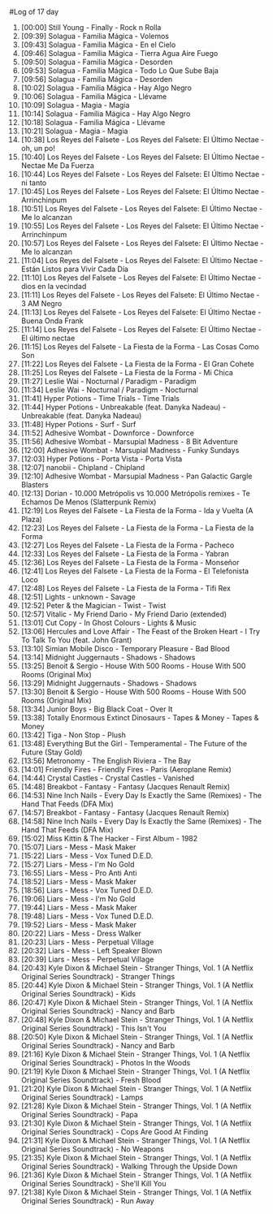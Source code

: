 #Log of 17 day

1. [00:00] Still Young - Finally - Rock n Rolla
1. [09:39] Solagua - Familia Mágica - Volemos
1. [09:43] Solagua - Familia Mágica - En el Cielo
1. [09:46] Solagua - Familia Mágica - Tierra Agua Aire Fuego
1. [09:50] Solagua - Familia Mágica - Desorden
1. [09:53] Solagua - Familia Mágica - Todo Lo Que Sube Baja
1. [09:56] Solagua - Familia Mágica - Desorden
1. [10:02] Solagua - Familia Mágica - Hay Algo Negro
1. [10:06] Solagua - Familia Mágica - Llévame
1. [10:09] Solagua - Magia - Magia
1. [10:14] Solagua - Familia Mágica - Hay Algo Negro
1. [10:18] Solagua - Familia Mágica - Llévame
1. [10:21] Solagua - Magia - Magia
1. [10:38] Los Reyes del Falsete - Los Reyes del Falsete: El Último Nectae - oh, un po!
1. [10:40] Los Reyes del Falsete - Los Reyes del Falsete: El Último Nectae - Nectae Me Da Fuerza
1. [10:44] Los Reyes del Falsete - Los Reyes del Falsete: El Último Nectae - ni tanto
1. [10:45] Los Reyes del Falsete - Los Reyes del Falsete: El Último Nectae - Arrinchinpum
1. [10:51] Los Reyes del Falsete - Los Reyes del Falsete: El Último Nectae - Me lo alcanzan
1. [10:55] Los Reyes del Falsete - Los Reyes del Falsete: El Último Nectae - Arrinchinpum
1. [10:57] Los Reyes del Falsete - Los Reyes del Falsete: El Último Nectae - Me lo alcanzan
1. [11:04] Los Reyes del Falsete - Los Reyes del Falsete: El Último Nectae - Están Listos para Vivir Cada Día
1. [11:10] Los Reyes del Falsete - Los Reyes del Falsete: El Último Nectae - dios en la vecindad
1. [11:11] Los Reyes del Falsete - Los Reyes del Falsete: El Último Nectae - 3 AM Negro
1. [11:13] Los Reyes del Falsete - Los Reyes del Falsete: El Último Nectae - Buena Onda Frank
1. [11:14] Los Reyes del Falsete - Los Reyes del Falsete: El Último Nectae - El último nectae
1. [11:15] Los Reyes del Falsete - La Fiesta de la Forma - Las Cosas Como Son
1. [11:22] Los Reyes del Falsete - La Fiesta de la Forma - El Gran Cohete
1. [11:25] Los Reyes del Falsete - La Fiesta de la Forma - Mi Chica
1. [11:27] Leslie Wai - Nocturnal / Paradigm - Paradigm
1. [11:34] Leslie Wai - Nocturnal / Paradigm - Nocturnal
1. [11:41] Hyper Potions - Time Trials - Time Trials
1. [11:44] Hyper Potions - Unbreakable (feat. Danyka Nadeau) - Unbreakable (feat. Danyka Nadeau)
1. [11:48] Hyper Potions - Surf - Surf
1. [11:52] Adhesive Wombat - Downforce - Downforce
1. [11:56] Adhesive Wombat - Marsupial Madness - 8 Bit Adventure
1. [12:00] Adhesive Wombat - Marsupial Madness - Funky Sundays
1. [12:03] Hyper Potions - Porta Vista - Porta Vista
1. [12:07] nanobii - Chipland - Chipland
1. [12:10] Adhesive Wombat - Marsupial Madness - Pan Galactic Gargle Blasters
1. [12:13] Dorian - 10.000 Metrópolis vs 10.000 Metrópolis remixes - Te Echamos De Menos (Slatterpunk Remix)
1. [12:19] Los Reyes del Falsete - La Fiesta de la Forma - Ida y Vuelta (A Plaza)
1. [12:23] Los Reyes del Falsete - La Fiesta de la Forma - La Fiesta de la Forma
1. [12:27] Los Reyes del Falsete - La Fiesta de la Forma - Pacheco
1. [12:33] Los Reyes del Falsete - La Fiesta de la Forma - Yabran
1. [12:36] Los Reyes del Falsete - La Fiesta de la Forma - Monseñor
1. [12:41] Los Reyes del Falsete - La Fiesta de la Forma - El Telefonista Loco
1. [12:48] Los Reyes del Falsete - La Fiesta de la Forma - Tifi Rex
1. [12:51] Lights - unknown - Savage
1. [12:52] Peter & the Magician - Twist - Twist
1. [12:57] Vitalic - My Friend Dario - My Friend Dario (extended)
1. [13:01] Cut Copy - In Ghost Colours - Lights & Music
1. [13:06] Hercules and Love Affair - The Feast of the Broken Heart - I Try To Talk To You (feat. John Grant)
1. [13:10] Simian Mobile Disco - Temporary Pleasure - Bad Blood
1. [13:14] Midnight Juggernauts - Shadows - Shadows
1. [13:25] Benoit & Sergio - House With 500 Rooms - House With 500 Rooms (Original Mix)
1. [13:29] Midnight Juggernauts - Shadows - Shadows
1. [13:30] Benoit & Sergio - House With 500 Rooms - House With 500 Rooms (Original Mix)
1. [13:34] Junior Boys - Big Black Coat - Over It
1. [13:38] Totally Enormous Extinct Dinosaurs - Tapes & Money - Tapes & Money
1. [13:42] Tiga - Non Stop - Plush
1. [13:48] Everything But the Girl - Temperamental - The Future of the Future (Stay Gold)
1. [13:56] Metronomy - The English Riviera - The Bay
1. [14:01] Friendly Fires - Friendly Fires - Paris (Aeroplane Remix)
1. [14:44] Crystal Castles - Crystal Castles - Vanished
1. [14:48] Breakbot - Fantasy - Fantasy (Jacques Renault Remix)
1. [14:53] Nine Inch Nails - Every Day Is Exactly the Same (Remixes) - The Hand That Feeds (DFA Mix)
1. [14:57] Breakbot - Fantasy - Fantasy (Jacques Renault Remix)
1. [14:58] Nine Inch Nails - Every Day Is Exactly the Same (Remixes) - The Hand That Feeds (DFA Mix)
1. [15:02] Miss Kittin & The Hacker - First Album - 1982
1. [15:07] Liars - Mess - Mask Maker
1. [15:22] Liars - Mess - Vox Tuned D.E.D.
1. [15:27] Liars - Mess - I'm No Gold
1. [16:55] Liars - Mess - Pro Anti Anti
1. [18:52] Liars - Mess - Mask Maker
1. [18:56] Liars - Mess - Vox Tuned D.E.D.
1. [19:06] Liars - Mess - I'm No Gold
1. [19:44] Liars - Mess - Mask Maker
1. [19:48] Liars - Mess - Vox Tuned D.E.D.
1. [19:52] Liars - Mess - Mask Maker
1. [20:22] Liars - Mess - Dress Walker
1. [20:23] Liars - Mess - Perpetual Village
1. [20:32] Liars - Mess - Left Speaker Blown
1. [20:39] Liars - Mess - Perpetual Village
1. [20:43] Kyle Dixon & Michael Stein - Stranger Things, Vol. 1 (A Netflix Original Series Soundtrack) - Stranger Things
1. [20:44] Kyle Dixon & Michael Stein - Stranger Things, Vol. 1 (A Netflix Original Series Soundtrack) - Kids
1. [20:47] Kyle Dixon & Michael Stein - Stranger Things, Vol. 1 (A Netflix Original Series Soundtrack) - Nancy and Barb
1. [20:48] Kyle Dixon & Michael Stein - Stranger Things, Vol. 1 (A Netflix Original Series Soundtrack) - This Isn't You
1. [20:50] Kyle Dixon & Michael Stein - Stranger Things, Vol. 1 (A Netflix Original Series Soundtrack) - Nancy and Barb
1. [21:16] Kyle Dixon & Michael Stein - Stranger Things, Vol. 1 (A Netflix Original Series Soundtrack) - Photos In the Woods
1. [21:19] Kyle Dixon & Michael Stein - Stranger Things, Vol. 1 (A Netflix Original Series Soundtrack) - Fresh Blood
1. [21:20] Kyle Dixon & Michael Stein - Stranger Things, Vol. 1 (A Netflix Original Series Soundtrack) - Lamps
1. [21:28] Kyle Dixon & Michael Stein - Stranger Things, Vol. 1 (A Netflix Original Series Soundtrack) - Papa
1. [21:30] Kyle Dixon & Michael Stein - Stranger Things, Vol. 1 (A Netflix Original Series Soundtrack) - Cops Are Good At Finding
1. [21:31] Kyle Dixon & Michael Stein - Stranger Things, Vol. 1 (A Netflix Original Series Soundtrack) - No Weapons
1. [21:35] Kyle Dixon & Michael Stein - Stranger Things, Vol. 1 (A Netflix Original Series Soundtrack) - Walking Through the Upside Down
1. [21:36] Kyle Dixon & Michael Stein - Stranger Things, Vol. 1 (A Netflix Original Series Soundtrack) - She'll Kill You
1. [21:38] Kyle Dixon & Michael Stein - Stranger Things, Vol. 1 (A Netflix Original Series Soundtrack) - Run Away
